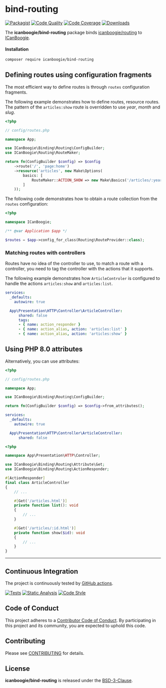 # bind-routing

[![Packagist](https://img.shields.io/packagist/v/icanboogie/bind-routing.svg)](https://packagist.org/packages/icanboogie/bind-routing)
[![Code Quality](https://img.shields.io/scrutinizer/g/ICanBoogie/bind-routing.svg)](https://scrutinizer-ci.com/g/ICanBoogie/bind-routing)
[![Code Coverage](https://img.shields.io/coveralls/ICanBoogie/bind-routing.svg)](https://coveralls.io/r/ICanBoogie/bind-routing)
[![Downloads](https://img.shields.io/packagist/dt/icanboogie/bind-routing.svg)](https://packagist.org/packages/icanboogie/bind-routing)

The **icanboogie/bind-routing** package binds [icanboogie/routing][] to [ICanBoogie][].



#### Installation

```bash
composer require icanboogie/bind-routing
```



## Defining routes using configuration fragments

The most efficient way to define routes is through `routes` configuration fragments.

The following example demonstrates how to define routes, resource routes. The pattern of the
`articles:show` route is overridden to use _year_, _month_ and _slug_.

```php
<?php

// config/routes.php

namespace App;

use ICanBoogie\Binding\Routing\ConfigBuilder;
use ICanBoogie\Routing\RouteMaker;

return fn(ConfigBuilder $config) => $config
    ->route('/', 'page:home')
    ->resource('articles', new Make\Options(
        basics: [
            RouteMaker::ACTION_SHOW => new Make\Basics('/articles/:year-:month-:slug.html')
        ]
    ));
```

The following code demonstrates how to obtain a route collection from the `routes` configuration:

```php
<?php

namespace ICanBoogie;

/** @var Application $app */

$routes = $app->config_for_class(Routing\RouteProvider::class);
```

### Matching routes with controllers

Routes have no idea of the controller to use, to match a route with a controller, you need to tag
the controller with the actions that it supports.

The following example demonstrates how `ArticleControler` is configured to handle the actions
`articles:show` and `articles:list`.

```yaml
services:
  _defaults:
    autowire: true

  App\Presentation\HTTP\Controller\ArticleController:
      shared: false
      tags:
      - { name: action_responder }
      - { name: action_alias, action: 'articles:list' }
      - { name: action_alias, action: 'articles:show' }
```

## Using PHP 8.0 attributes

Alternatively, you can use attributes:

```php
<?php

// config/routes.php

namespace App;

use ICanBoogie\Binding\Routing\ConfigBuilder;

return fn(ConfigBuilder $config) => $config->from_attributes();
```

```yaml
services:
  _defaults:
    autowire: true

  App\Presentation\HTTP\Controller\ArticleController:
      shared: false
```

```php
<?php

namespace App\Presentation\HTTP\Controller;

use ICanBoogie\Binding\Routing\Attribute\Get;
use ICanBoogie\Binding\Routing\ActionResponder;

#[ActionResponder]
final class ArticleController
{
    // ...

    #[Get('/articles.html')]
    private function list(): void
    {
        // ...
    }

    #[Get('/articles/:id.html')]
    private function show($id): void
    {
        // ...
    }
}
```



----------



## Continuous Integration

The project is continuously tested by [GitHub actions](https://github.com/ICanBoogie/bind-routing/actions).

[![Tests](https://github.com/ICanBoogie/bind-routing/workflows/test/badge.svg?branch=master)](https://github.com/ICanBoogie/bind-routing/actions?query=workflow%3Atest)
[![Static Analysis](https://github.com/ICanBoogie/bind-routing/workflows/static-analysis/badge.svg?branch=master)](https://github.com/ICanBoogie/bind-routing/actions?query=workflow%3Astatic-analysis)
[![Code Style](https://github.com/ICanBoogie/bind-routing/workflows/code-style/badge.svg?branch=master)](https://github.com/ICanBoogie/bind-routing/actions?query=workflow%3Acode-style)



## Code of Conduct

This project adheres to a [Contributor Code of Conduct](CODE_OF_CONDUCT.md). By participating in
this project and its community, you are expected to uphold this code.



## Contributing

Please see [CONTRIBUTING](CONTRIBUTING.md) for details.



## License

**icanboogie/bind-routing** is released under the [BSD-3-Clause](LICENSE).



[ICanBoogie]: https://icanboogie.org/
[icanboogie/icanboogie]:       https://github.com/ICanBoogie/ICanBoogie
[icanboogie/routing]:          https://github.com/ICanBoogie/Routing
[Application]:                 https://icanboogie.org/docs/4.0/the-application-class
